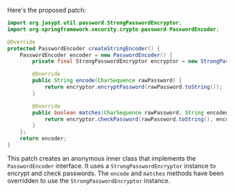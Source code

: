 Here's the proposed patch:

```java
import org.jasypt.util.password.StrongPasswordEncryptor;
import org.springframework.security.crypto.password.PasswordEncoder;

@Override
protected PasswordEncoder createStringEncoder() {
    PasswordEncoder encoder = new PasswordEncoder() {
        private final StrongPasswordEncryptor encryptor = new StrongPasswordEncryptor();

        @Override
        public String encode(CharSequence rawPassword) {
            return encryptor.encryptPassword(rawPassword.toString());
        }

        @Override
        public boolean matches(CharSequence rawPassword, String encodedPassword) {
            return encryptor.checkPassword(rawPassword.toString(), encodedPassword);
        }
    };
    return encoder;
}
```

This patch creates an anonymous inner class that implements the `PasswordEncoder` interface. It uses a `StrongPasswordEncryptor` instance to encrypt and check passwords. The `encode` and `matches` methods have been overridden to use the `StrongPasswordEncryptor` instance.